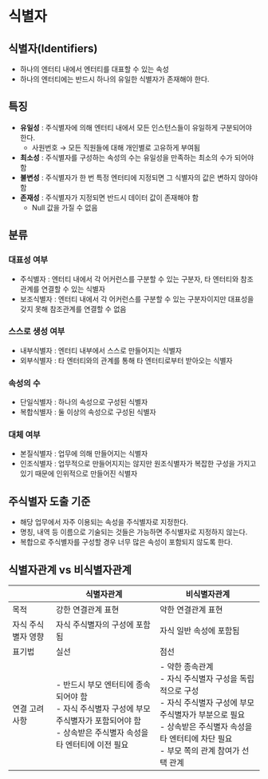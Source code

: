 # 식별자

## 식별자(Identifiers)

- 하나의 엔터티 내에서 엔터티를 대표할 수 있는 속성
- 하나의 엔터티에는 반드시 하나의 유일한 식별자가 존재해야 한다.

## 특징

- **유일성** : 주식별자에 의해 엔터티 내에서 모든 인스턴스들이 유일하게 구분되어야 한다.
    - 사원번호 → 모든 직원들에 대해 개인별로 고유하게 부여됨
- **최소성** : 주식별자를 구성하는 속성의 수는 유일성을 만족하는 최소의 수가 되어야 함
- **불변성** : 주식별자가 한 번 특정 엔터티에 지정되면 그 식별자의 값은 변하지 않아야 함
- **존재성** : 주식별자가 지정되면 반드시 데이터 값이 존재해야 함
    - Null 값을 가질 수 없음

## 분류

### 대표성 여부

- 주식별자 : 엔터티 내에서 각 어커런스를 구분할 수 있는 구분자, 타 엔터티와 참조관계를 연결할 수 있는 식별자
- 보조식별자 : 엔터티 내에서 각 어커런스를 구분할 수 있는 구분자이지만 대표성을 갖지 못해 참조관계를 연결할 수 없음

### 스스로 생성 여부

- 내부식별자 : 엔터티 내부에서 스스로 만들어지는 식별자
- 외부식별자 : 타 엔터티와의 관계를 통해 타 엔터티로부터 받아오는 식별자

### 속성의 수

- 단일식별자 : 하나의 속성으로 구성된 식별자
- 복합식별자 : 둘 이상의 속성으로 구성된 식별자

### 대체 여부

- 본질식별자 : 업무에 의해 만들어지는 식별자
- 인조식별자 : 업무적으로 만들어지지는 않지만 원조식별자가 복잡한 구성을 가지고 있기 때문에 인위적으로 만들어진 식별자

## 주식별자 도출 기준

- 해당 업무에서 자주 이용되는 속성을 주식별자로 지정한다.
- 명칭, 내역 등 이름으로 기술되는 것들은 가능하면 주식별자로 지정하지 않는다.
- 복합으로 주식별자를 구성할 경우 너무 많은 속성이 포함되지 않도록 한다.

## 식별자관계 vs 비식별자관계

|  | 식별자관계 | 비식별자관계 |
| --- | --- | --- |
| 목적 | 강한 연결관계 표현 | 약한 연결관계 표현 |
| 자식 주식별자 영향 | 자식 주식별자의 구성에 포함됨 | 자식 일반 속성에 포함됨 |
| 표기법 | 실선 | 점선 |
| 연결 고려사항 | - 반드시 부모 엔터티에 종속되어야 함<br />- 자식 주식별자 구성에 부모 주식별자가 포함되어야 함<br />- 상속받은 주식별자 속성을 타 엔터티에 이전 필요 |- 약한 종속관계<br />- 자식 주식별자 구성을 독립적으로 구성<br />- 자식 주식별자 구성에 부모 주식별자가 부분으로 필요<br />- 상속받은 주식별자 속성을 타 엔터티에 차단 필요<br />- 부모 쪽의 관계 참여가 선택 관계|